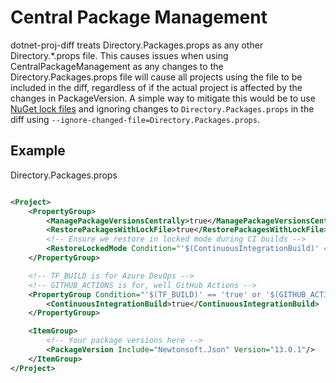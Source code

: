 ﻿# Central Package Management

dotnet-proj-diff treats Directory.Packages.props as any other Directory.*.props file. This causes issues when using
CentralPackageManagement as any changes to the Directory.Packages.props file will cause all projects using the file to
be included in the diff, regardless of if the actual project is affected by the changes in PackageVersion. A simple way
to mitigate this would be to
use [NuGet lock files](https://devblogs.microsoft.com/nuget/enable-repeatable-package-restores-using-a-lock-file/) and
ignoring changes to `Directory.Packages.props` in the diff using `--ignore-changed-file=Directory.Packages.props`.

## Example

Directory.Packages.props

```xml

<Project>
    <PropertyGroup>
        <ManagePackageVersionsCentrally>true</ManagePackageVersionsCentrally>
        <RestorePackagesWithLockFile>true</RestorePackagesWithLockFile>
        <!-- Ensure we restore in locked mode during CI builds -->
        <RestoreLockedMode Condition="'$(ContinuousIntegrationBuild)' == 'true'">true</RestoreLockedMode>
    </PropertyGroup>

    <!-- TF_BUILD is for Azure DevOps -->
    <!-- GITHUB_ACTIONS is for, well GitHub Actions -->
    <PropertyGroup Condition="'$(TF_BUILD)' == 'true' or '$(GITHUB_ACTIONS)' == 'true'">
        <ContinuousIntegrationBuild>true</ContinuousIntegrationBuild>
    </PropertyGroup>

    <ItemGroup>
        <!-- Your package versions here -->
        <PackageVersion Include="Newtonsoft.Json" Version="13.0.1"/>
    </ItemGroup>
</Project>
```
